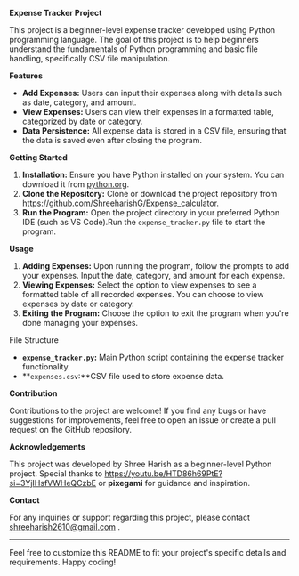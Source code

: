 **Expense Tracker Project**

This project is a beginner-level expense tracker developed using Python programming language. The goal of this project is to help beginners understand the fundamentals of Python programming and basic file handling, specifically CSV file manipulation.

**Features**

- **Add Expenses:** Users can input their expenses along with details such as date, category, and amount.
- **View Expenses:** Users can view their expenses in a formatted table, categorized by date or category.
- **Data Persistence:** All expense data is stored in a CSV file, ensuring that the data is saved even after closing the program.

**Getting Started**

1. **Installation:** Ensure you have Python installed on your system. You can download it from [python.org](https://www.python.org/downloads/).
2. **Clone the Repository:** Clone or download the project repository from https://github.com/ShreeharishG/Expense_calculator.
3. **Run the Program:** Open the project directory in your preferred Python IDE (such as VS Code).Run the `expense_tracker.py` file to start the program.

**Usage**

1. **Adding Expenses:** Upon running the program, follow the prompts to add your expenses. Input the date, category, and amount for each expense.
2. **Viewing Expenses:** Select the option to view expenses to see a formatted table of all recorded expenses. You can choose to view expenses by date or category.
3. **Exiting the Program:** Choose the option to exit the program when you're done managing your expenses.

File Structure

- **`expense_tracker.py`:** Main Python script containing the expense tracker functionality.
- **`expenses.csv`:**CSV file used to store expense data.

**Contribution**

Contributions to the project are welcome! If you find any bugs or have suggestions for improvements, feel free to open an issue or create a pull request on the GitHub repository.

**Acknowledgements**

This project was developed by Shree Harish as a beginner-level Python project. Special thanks to https://youtu.be/HTD86h69PtE?si=3YjIHsfVWHeQCzbE or **pixegami** for guidance and inspiration.


**Contact**


For any inquiries or support regarding this project, please contact shreeharish2610@gmail.com .

---

Feel free to customize this README to fit your project's specific details and requirements. Happy coding!
